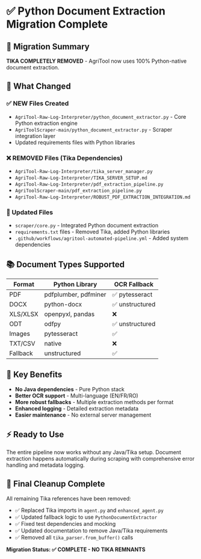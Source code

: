 # ✅ Python Document Extraction Migration Complete

## 🎯 Migration Summary
**TIKA COMPLETELY REMOVED** - AgriTool now uses 100% Python-native document extraction.

## 🔄 What Changed

### ✅ NEW Files Created
- `AgriTool-Raw-Log-Interpreter/python_document_extractor.py` - Core Python extraction engine
- `AgriToolScraper-main/python_document_extractor.py` - Scraper integration layer
- Updated requirements files with Python libraries

### ❌ REMOVED Files (Tika Dependencies)
- `AgriTool-Raw-Log-Interpreter/tika_server_manager.py`
- `AgriTool-Raw-Log-Interpreter/TIKA_SERVER_SETUP.md` 
- `AgriTool-Raw-Log-Interpreter/pdf_extraction_pipeline.py`
- `AgriToolScraper-main/pdf_extraction_pipeline.py`
- `AgriTool-Raw-Log-Interpreter/ROBUST_PDF_EXTRACTION_INTEGRATION.md`

### 🔧 Updated Files
- `scraper/core.py` - Integrated Python document extraction
- `requirements.txt` files - Removed Tika, added Python libraries
- `.github/workflows/agritool-automated-pipeline.yml` - Added system dependencies

## 📚 Document Types Supported

| Format | Python Library | OCR Fallback |
|--------|---------------|--------------|
| PDF | pdfplumber, pdfminer | ✅ pytesseract |
| DOCX | python-docx | ✅ unstructured |
| XLS/XLSX | openpyxl, pandas | ❌ |
| ODT | odfpy | ✅ unstructured |
| Images | pytesseract | ✅ |
| TXT/CSV | native | ❌ |
| Fallback | unstructured | ✅ |

## 🚀 Key Benefits
- **No Java dependencies** - Pure Python stack
- **Better OCR support** - Multi-language (EN/FR/RO)
- **More robust fallbacks** - Multiple extraction methods per format
- **Enhanced logging** - Detailed extraction metadata
- **Easier maintenance** - No external server management

## ⚡ Ready to Use
The entire pipeline now works without any Java/Tika setup. Document extraction happens automatically during scraping with comprehensive error handling and metadata logging.

## 🧹 Final Cleanup Complete
All remaining Tika references have been removed:
- ✅ Replaced Tika imports in `agent.py` and `enhanced_agent.py` 
- ✅ Updated fallback logic to use `PythonDocumentExtractor`
- ✅ Fixed test dependencies and mocking
- ✅ Updated documentation to remove Java/Tika requirements
- ✅ Removed all `tika_parser.from_buffer()` calls

**Migration Status: ✅ COMPLETE - NO TIKA REMNANTS**